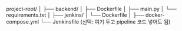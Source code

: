 project-root/
│
├── backend/
│   ├── Dockerfile
│   ├── main.py
│   └── requirements.txt
│
├── jenkins/
│   └── Dockerfile
│
├── docker-compose.yml
└── Jenkinsfile  (선택: 여기 두고 pipeline 코드 넣어도 됨)

